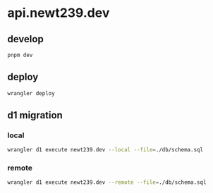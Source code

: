 # api.newt239.dev

## develop

```bash
pnpm dev
```

## deploy

```bash
wrangler deploy
```

## d1 migration

### local

```bash
wrangler d1 execute newt239.dev --local --file=./db/schema.sql
```

### remote

```bash
wrangler d1 execute newt239.dev --remote --file=./db/schema.sql
```

